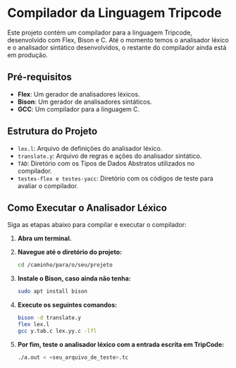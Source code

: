 # Compilador da Linguagem Tripcode

Este projeto contém um compilador para a linguagem Tripcode, desenvolvido com Flex, Bison e C. Até o momento temos o analisador léxico e o analisador sintático desenvolvidos, o restante do compilador ainda está em produção.

## Pré-requisitos

- **Flex**: Um gerador de analisadores léxicos.
- **Bison**: Um gerador de analisadores sintáticos.
- **GCC**: Um compilador para a linguagem C.

## Estrutura do Projeto

- `lex.l`: Arquivo de definições do analisador léxico.
- `translate.y`: Arquivo de regras e ações do analisador sintático.
- `TAD`: Diretório com os Tipos de Dados Abstratos utilizados no compilador.
- `testes-flex e testes-yacc`: Diretório com os códigos de teste para avaliar o compilador.

## Como Executar o Analisador Léxico

Siga as etapas abaixo para compilar e executar o compilador:

1. **Abra um terminal.**

2. **Navegue até o diretório do projeto:**
   ```bash
   cd /caminho/para/o/seu/projeto

4. **Instale o Bison, caso ainda não tenha:**
   ```bash
   sudo apt install bison

5. **Execute os seguintes comandos:**
   ```bash
   bison -d translate.y
   flex lex.l
   gcc y.tab.c lex.yy.c -lfl
   
6. **Por fim, teste o analisador léxico com a entrada escrita em TripCode:**
   ```bash
   ./a.out < <seu_arquivo_de_teste>.tc
